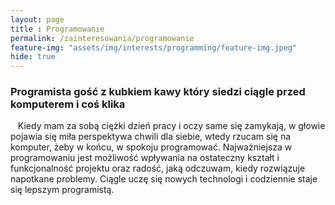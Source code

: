 ```yaml
--- 
layout: page 
title : Programowanie 
permalink: /zainteresowania/programowanie
feature-img: "assets/img/interests/programming/feature-img.jpeg"
hide: true
---
```


<h3 class="text-success">
Programista gość z kubkiem kawy który siedzi ciągle przed komputerem i coś klika
</h3>

<font class="base-font-size">
&nbsp;&nbsp;&nbsp;Kiedy mam za sobą ciężki dzień pracy i oczy same się zamykają, w głowie pojawia się miła perspektywa chwili dla siebie, wtedy rzucam się na komputer, żeby w końcu, w spokoju programować. Najważniejsza w programowaniu jest możliwość wpływania na ostateczny kształt i funkcjonalność projektu oraz radość, jaką odczuwam, kiedy rozwiązuje napotkane problemy. Ciągle uczę się nowych technologi i codziennie staje się lepszym programistą.
</font>
